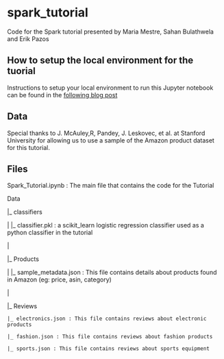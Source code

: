 # spark_tutorial
Code for the Spark tutorial presented by Maria Mestre, Sahan Bulathwela and Erik Pazos


## How to setup the local environment for the tuorial 

Instructions to setup your local environment to run this Jupyter notebook can be found in the [following blog post](https://in4maniac.wordpress.com/2016/10/09/spark-tutorial/)


## Data

Special thanks to J. McAuley,R, Pandey, J. Leskovec, et al. at Stanford University for allowing us to use a sample of the Amazon product dataset for this tutorial. 

## Files 

Spark_Tutorial.ipynb : The main file that contains the code for the Tutorial 

Data

  |_ classifiers
  
  | |_ classifier.pkl : a scikit_learn logistic regression classifier used as a python classifier in the tutorial
  
  |
  
  |_ Products
  
  | |_ sample_metadata.json : This file contains details about products found in Amazon (eg: price, asin, category)
  
  |
  
  |_ Reviews
  
    |_ electronics.json : This file contains reviews about electronic products
    
    |_ fashion.json : This file contains reviews about fashion products
    
    |_ sports.json : This file contains reviews about sports equipment    


